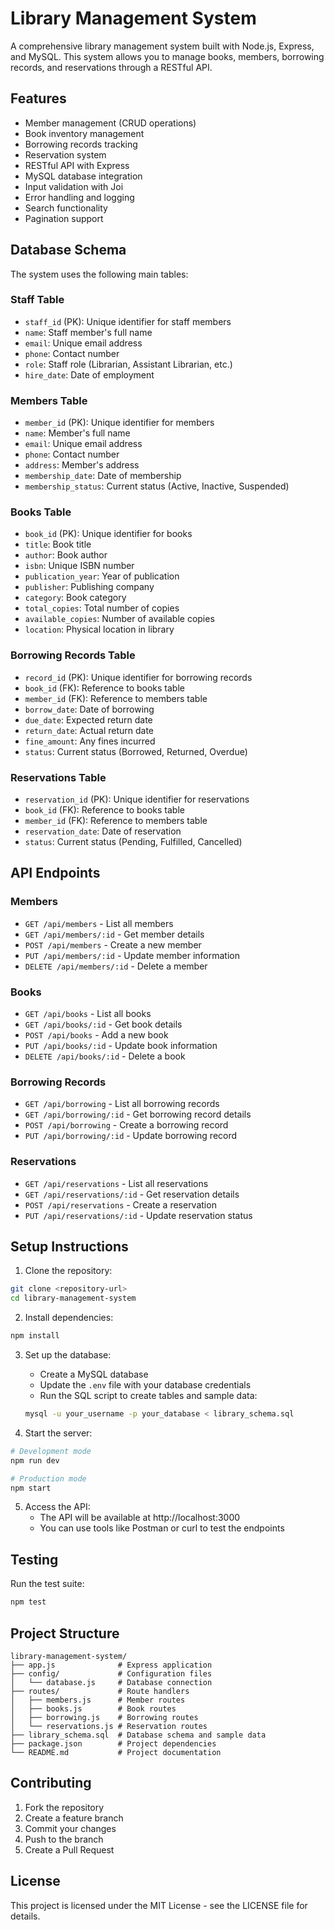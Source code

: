 # Library Management System

A comprehensive library management system built with Node.js, Express, and MySQL. This system allows you to manage books, members, borrowing records, and reservations through a RESTful API.

## Features

- Member management (CRUD operations)
- Book inventory management
- Borrowing records tracking
- Reservation system
- RESTful API with Express
- MySQL database integration
- Input validation with Joi
- Error handling and logging
- Search functionality
- Pagination support

## Database Schema

The system uses the following main tables:

### Staff Table
- `staff_id` (PK): Unique identifier for staff members
- `name`: Staff member's full name
- `email`: Unique email address
- `phone`: Contact number
- `role`: Staff role (Librarian, Assistant Librarian, etc.)
- `hire_date`: Date of employment

### Members Table
- `member_id` (PK): Unique identifier for members
- `name`: Member's full name
- `email`: Unique email address
- `phone`: Contact number
- `address`: Member's address
- `membership_date`: Date of membership
- `membership_status`: Current status (Active, Inactive, Suspended)

### Books Table
- `book_id` (PK): Unique identifier for books
- `title`: Book title
- `author`: Book author
- `isbn`: Unique ISBN number
- `publication_year`: Year of publication
- `publisher`: Publishing company
- `category`: Book category
- `total_copies`: Total number of copies
- `available_copies`: Number of available copies
- `location`: Physical location in library

### Borrowing Records Table
- `record_id` (PK): Unique identifier for borrowing records
- `book_id` (FK): Reference to books table
- `member_id` (FK): Reference to members table
- `borrow_date`: Date of borrowing
- `due_date`: Expected return date
- `return_date`: Actual return date
- `fine_amount`: Any fines incurred
- `status`: Current status (Borrowed, Returned, Overdue)

### Reservations Table
- `reservation_id` (PK): Unique identifier for reservations
- `book_id` (FK): Reference to books table
- `member_id` (FK): Reference to members table
- `reservation_date`: Date of reservation
- `status`: Current status (Pending, Fulfilled, Cancelled)

## API Endpoints

### Members
- `GET /api/members` - List all members
- `GET /api/members/:id` - Get member details
- `POST /api/members` - Create a new member
- `PUT /api/members/:id` - Update member information
- `DELETE /api/members/:id` - Delete a member

### Books
- `GET /api/books` - List all books
- `GET /api/books/:id` - Get book details
- `POST /api/books` - Add a new book
- `PUT /api/books/:id` - Update book information
- `DELETE /api/books/:id` - Delete a book

### Borrowing Records
- `GET /api/borrowing` - List all borrowing records
- `GET /api/borrowing/:id` - Get borrowing record details
- `POST /api/borrowing` - Create a borrowing record
- `PUT /api/borrowing/:id` - Update borrowing record

### Reservations
- `GET /api/reservations` - List all reservations
- `GET /api/reservations/:id` - Get reservation details
- `POST /api/reservations` - Create a reservation
- `PUT /api/reservations/:id` - Update reservation status

## Setup Instructions

1. Clone the repository:
```bash
git clone <repository-url>
cd library-management-system
```

2. Install dependencies:
```bash
npm install
```

3. Set up the database:
   - Create a MySQL database
   - Update the `.env` file with your database credentials
   - Run the SQL script to create tables and sample data:
   ```bash
   mysql -u your_username -p your_database < library_schema.sql
   ```

4. Start the server:
```bash
# Development mode
npm run dev

# Production mode
npm start
```

5. Access the API:
   - The API will be available at http://localhost:3000
   - You can use tools like Postman or curl to test the endpoints

## Testing

Run the test suite:
```bash
npm test
```

## Project Structure

```
library-management-system/
├── app.js              # Express application
├── config/             # Configuration files
│   └── database.js     # Database connection
├── routes/             # Route handlers
│   ├── members.js      # Member routes
│   ├── books.js        # Book routes
│   ├── borrowing.js    # Borrowing routes
│   └── reservations.js # Reservation routes
├── library_schema.sql  # Database schema and sample data
├── package.json        # Project dependencies
└── README.md           # Project documentation
```

## Contributing

1. Fork the repository
2. Create a feature branch
3. Commit your changes
4. Push to the branch
5. Create a Pull Request

## License

This project is licensed under the MIT License - see the LICENSE file for details. 
